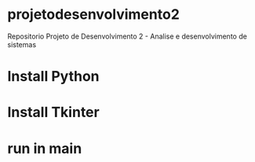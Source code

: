 # projetodesenvolvimento2
Repositorio Projeto de Desenvolvimento 2 - Analise e desenvolvimento de sistemas

# Install Python
# Install Tkinter

# run in main
